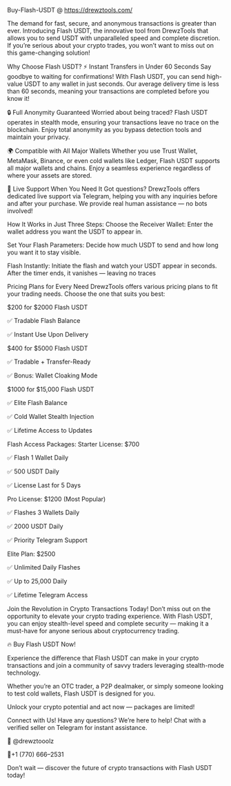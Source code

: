  Buy-Flash-USDT @ https://drewztools.com/

 The demand for fast, secure, and anonymous transactions is greater than ever. Introducing Flash USDT, the innovative tool from DrewzTools that allows you to send USDT with unparalleled speed and complete discretion. If you’re serious about your crypto trades, you won’t want to miss out on this game-changing solution!



Why Choose Flash USDT?
⚡️ Instant Transfers in Under 60 Seconds
Say goodbye to waiting for confirmations! With Flash USDT, you can send high-value USDT to any wallet in just seconds. Our average delivery time is less than 60 seconds, meaning your transactions are completed before you know it!

🔒 Full Anonymity Guaranteed
Worried about being traced? Flash USDT operates in stealth mode, ensuring your transactions leave no trace on the blockchain. Enjoy total anonymity as you bypass detection tools and maintain your privacy.

🌍 Compatible with All Major Wallets
Whether you use Trust Wallet, MetaMask, Binance, or even cold wallets like Ledger, Flash USDT supports all major wallets and chains. Enjoy a seamless experience regardless of where your assets are stored.

💬 Live Support When You Need It
Got questions? DrewzTools offers dedicated live support via Telegram, helping you with any inquiries before and after your purchase. We provide real human assistance — no bots involved!

How It Works in Just Three Steps:
Choose the Receiver Wallet: Enter the wallet address you want the USDT to appear in.

Set Your Flash Parameters: Decide how much USDT to send and how long you want it to stay visible.

Flash Instantly: Initiate the flash and watch your USDT appear in seconds. After the timer ends, it vanishes — leaving no traces



Pricing Plans for Every Need
DrewzTools offers various pricing plans to fit your trading needs. Choose the one that suits you best:

$200 for $2000 Flash USDT

✅ Tradable Flash Balance

✅ Instant Use Upon Delivery

$400 for $5000 Flash USDT

✅ Tradable + Transfer-Ready

✅ Bonus: Wallet Cloaking Mode

$1000 for $15,000 Flash USDT

✅ Elite Flash Balance

✅ Cold Wallet Stealth Injection

✅ Lifetime Access to Updates

Flash Access Packages:
Starter License: $700

✅ Flash 1 Wallet Daily

✅ 500 USDT Daily

✅ License Last for 5 Days

Pro License: $1200 (Most Popular)

✅ Flashes 3 Wallets Daily

✅ 2000 USDT Daily

✅ Priority Telegram Support

Elite Plan: $2500

✅ Unlimited Daily Flashes

✅ Up to 25,000 Daily

✅ Lifetime Telegram Access

Join the Revolution in Crypto Transactions Today!
Don’t miss out on the opportunity to elevate your crypto trading experience. With Flash USDT, you can enjoy stealth-level speed and complete security — making it a must-have for anyone serious about cryptocurrency trading.

🔥 Buy Flash USDT Now!

Experience the difference that Flash USDT can make in your crypto transactions and join a community of savvy traders leveraging stealth-mode technology.

Whether you’re an OTC trader, a P2P dealmaker, or simply someone looking to test cold wallets, Flash USDT is designed for you.

Unlock your crypto potential and act now — packages are limited!

Connect with Us!
Have any questions? We’re here to help! Chat with a verified seller on Telegram for instant assistance.

💬 @drewztooolz

📲+1 (770) 666–2531

Don’t wait — discover the future of crypto transactions with Flash USDT today!

